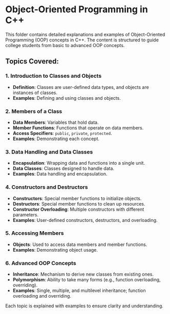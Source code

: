 # Object-Oriented Programming in C++

This folder contains detailed explanations and examples of Object-Oriented Programming (OOP) concepts in C++. The content is structured to guide college students from basic to advanced OOP concepts.

## Topics Covered:

### 1. Introduction to Classes and Objects
- **Definition**: Classes are user-defined data types, and objects are instances of classes.
- **Examples**: Defining and using classes and objects.

### 2. Members of a Class
- **Data Members**: Variables that hold data.
- **Member Functions**: Functions that operate on data members.
- **Access Specifiers**: `public`, `private`, `protected`.
- **Examples**: Demonstrating each concept.

### 3. Data Handling and Data Classes
- **Encapsulation**: Wrapping data and functions into a single unit.
- **Data Classes**: Classes designed to handle data.
- **Examples**: Data handling and encapsulation.

### 4. Constructors and Destructors
- **Constructors**: Special member functions to initialize objects.
- **Destructors**: Special member functions to clean up resources.
- **Constructor Overloading**: Multiple constructors with different parameters.
- **Examples**: User-defined constructors, destructors, and overloading.

### 5. Accessing Members
- **Objects**: Used to access data members and member functions.
- **Examples**: Demonstrating object usage.

### 6. Advanced OOP Concepts
- **Inheritance**: Mechanism to derive new classes from existing ones.
- **Polymorphism**: Ability to take many forms (e.g., function overloading, overriding).
- **Examples**: Single, multiple, and multilevel inheritance; function overloading and overriding.

Each topic is explained with examples to ensure clarity and understanding.
